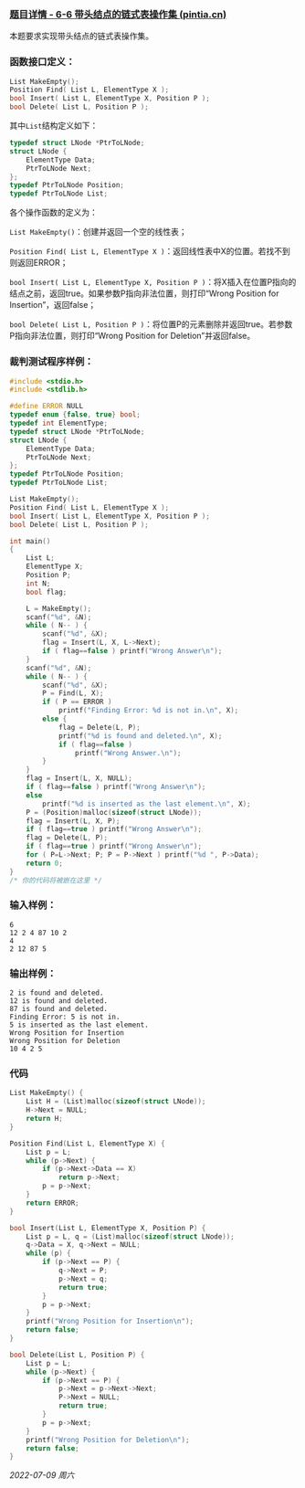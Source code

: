 ### [题目详情 - 6-6 带头结点的链式表操作集 (pintia.cn)](https://pintia.cn/problem-sets/15/problems/729)

本题要求实现带头结点的链式表操作集。

### 函数接口定义：

```cpp
List MakeEmpty(); 
Position Find( List L, ElementType X );
bool Insert( List L, ElementType X, Position P );
bool Delete( List L, Position P );
```

其中`List`结构定义如下：

```cpp
typedef struct LNode *PtrToLNode;
struct LNode {
    ElementType Data;
    PtrToLNode Next;
};
typedef PtrToLNode Position;
typedef PtrToLNode List;
```

各个操作函数的定义为：

`List MakeEmpty()`：创建并返回一个空的线性表；

`Position Find( List L, ElementType X )`：返回线性表中X的位置。若找不到则返回ERROR；

`bool Insert( List L, ElementType X, Position P )`：将X插入在位置P指向的结点之前，返回true。如果参数P指向非法位置，则打印“Wrong Position for Insertion”，返回false；

`bool Delete( List L, Position P )`：将位置P的元素删除并返回true。若参数P指向非法位置，则打印“Wrong Position for Deletion”并返回false。

### 裁判测试程序样例：

```cpp
#include <stdio.h>
#include <stdlib.h>

#define ERROR NULL
typedef enum {false, true} bool;
typedef int ElementType;
typedef struct LNode *PtrToLNode;
struct LNode {
    ElementType Data;
    PtrToLNode Next;
};
typedef PtrToLNode Position;
typedef PtrToLNode List;

List MakeEmpty(); 
Position Find( List L, ElementType X );
bool Insert( List L, ElementType X, Position P );
bool Delete( List L, Position P );

int main()
{
    List L;
    ElementType X;
    Position P;
    int N;
    bool flag;

    L = MakeEmpty();
    scanf("%d", &N);
    while ( N-- ) {
        scanf("%d", &X);
        flag = Insert(L, X, L->Next);
        if ( flag==false ) printf("Wrong Answer\n");
    }
    scanf("%d", &N);
    while ( N-- ) {
        scanf("%d", &X);
        P = Find(L, X);
        if ( P == ERROR )
            printf("Finding Error: %d is not in.\n", X);
        else {
            flag = Delete(L, P);
            printf("%d is found and deleted.\n", X);
            if ( flag==false )
                printf("Wrong Answer.\n");
        }
    }
    flag = Insert(L, X, NULL);
    if ( flag==false ) printf("Wrong Answer\n");
    else
        printf("%d is inserted as the last element.\n", X);
    P = (Position)malloc(sizeof(struct LNode));
    flag = Insert(L, X, P);
    if ( flag==true ) printf("Wrong Answer\n");
    flag = Delete(L, P);
    if ( flag==true ) printf("Wrong Answer\n");
    for ( P=L->Next; P; P = P->Next ) printf("%d ", P->Data);
    return 0;
}
/* 你的代码将被嵌在这里 */
```

### 输入样例：

```in
6
12 2 4 87 10 2
4
2 12 87 5
```

### 输出样例：

```out
2 is found and deleted.
12 is found and deleted.
87 is found and deleted.
Finding Error: 5 is not in.
5 is inserted as the last element.
Wrong Position for Insertion
Wrong Position for Deletion
10 4 2 5 
```

### 代码

```cpp
List MakeEmpty() {
	List H = (List)malloc(sizeof(struct LNode));
	H->Next = NULL;
	return H;
}

Position Find(List L, ElementType X) {
	List p = L;
	while (p->Next) {
		if (p->Next->Data == X)
			return p->Next;
		p = p->Next;
	}
	return ERROR;
}

bool Insert(List L, ElementType X, Position P) {
	List p = L, q = (List)malloc(sizeof(struct LNode));
	q->Data = X, q->Next = NULL;
	while (p) {
		if (p->Next == P) {
			q->Next = P;
			p->Next = q;
			return true;
		}
		p = p->Next;
	}
	printf("Wrong Position for Insertion\n");
	return false;
}

bool Delete(List L, Position P) {
	List p = L;
	while (p->Next) {
		if (p->Next == P) {
			p->Next = p->Next->Next;
			P->Next = NULL;
			return true;
		}
		p = p->Next;
	}
	printf("Wrong Position for Deletion\n");
	return false;
}
```


*2022-07-09 周六*